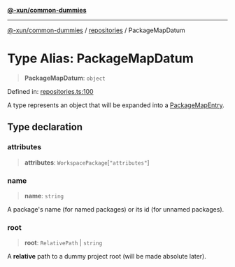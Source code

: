 [**@-xun/common-dummies**](../../README.md)

***

[@-xun/common-dummies](../../README.md) / [repositories](../README.md) / PackageMapDatum

# Type Alias: PackageMapDatum

> **PackageMapDatum**: `object`

Defined in: [repositories.ts:100](https://github.com/Xunnamius/test-utils/blob/b33fea8db53369e4e821d273ed05fd0d4c91b749/packages/common-dummies/src/repositories.ts#L100)

A type represents an object that will be expanded into a
[PackageMapEntry](PackageMapEntry.md).

## Type declaration

### attributes

> **attributes**: `WorkspacePackage`\[`"attributes"`\]

### name

> **name**: `string`

A package's name (for named packages) or its id (for unnamed packages).

### root

> **root**: `RelativePath` \| `string`

A **relative** path to a dummy project root (will be made absolute later).

